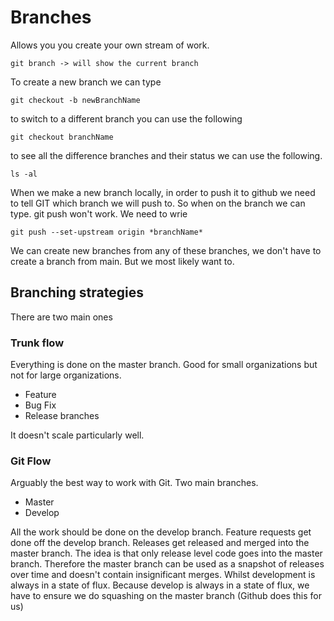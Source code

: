 # Branches

Allows you you create your own stream of work. 

```
git branch -> will show the current branch
```

To create a new branch we can type

```
git checkout -b newBranchName
```

to switch to a different branch you can use the following

```
git checkout branchName
```

to see all the difference branches and their status we can  use the following.

```
ls -al
```

When we make a new branch locally, in order to push it to github we need to tell GIT which branch we will push to. So when on the branch we can type. git push won't work. We need to wrie

```
git push --set-upstream origin *branchName*
```
We can create new branches from any of these branches, we don't have to create a branch from main. But we most likely want to.


## Branching strategies

There are two main ones 

### Trunk flow

Everything is done on the master branch. Good for small organizations but not for large organizations. 
 - Feature
 - Bug Fix
 - Release branches

 It doesn't scale particularly well. 


### Git Flow

Arguably the best way to work with Git. Two main branches. 

- Master
- Develop

All the work should be done on the develop branch. Feature requests get done off the develop branch. Releases get released and merged into the master branch. The idea is that only release level code goes into the master branch. Therefore the master branch can be used as a snapshot of releases over time and doesn't contain insignificant merges. Whilst development is always in a state of flux. Because develop is always in a state of flux, we have to ensure we do squashing on the master branch (Github does this for us)

